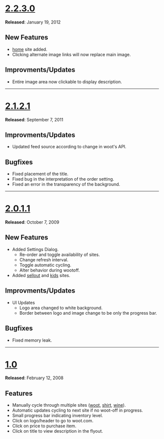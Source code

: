 # [2.2.3.0](http://code.google.com/p/windows-sidebar-multiwoot/downloads/detail?name=multiWoot_2.2.3.0.gadget) #
**Released**: January 19, 2012
## New Features ##
  * [home](http://home.woot.com) site added.
  * Clicking alternate image links will now replace main image.
## Improvments/Updates ##
  * Entire image area now clickable to display description.

---

# [2.1.2.1](http://code.google.com/p/windows-sidebar-multiwoot/downloads/detail?name=multiWoot_2.1.2.1.gadget) #
**Released**: September 7, 2011
## Improvments/Updates ##
  * Updated feed source according to change in woot's API.
## Bugfixes ##
  * Fixed placement of the title.
  * Fixed bug in the interpretation of the order setting.
  * Fixed an error in the transparency of the background.

---

# [2.0.1.1](http://code.google.com/p/windows-sidebar-multiwoot/downloads/detail?name=multiWoot_2.0.1.1.gadget) #
**Released**: October 7, 2009
## New Features ##
  * Added Settings Dialog.
    * Re-order and toggle availability of sites.
    * Change refresh interval.
    * Toggle automatic cycling.
    * Alter behavior during wootoff.
  * Added [sellout](http://sellout.woot.com) and [kids](http://kids.woot.com) sites.
## Improvments/Updates ##
  * UI Updates
    * Logo area changed to white background.
    * Border between logo and image change to be only the progress bar.
## Bugfixes ##
  * Fixed memory leak.

---

# [1.0](http://code.google.com/p/windows-sidebar-multiwoot/downloads/detail?name=multiWoot_1.0.gadget) #
**Released**: February 12, 2008
## Features ##
  * Manually cycle through multiple sites ([woot](http://www.woot.com), [shirt](http://shirt.woot.com), [wine](http://wine.woot.com)).
  * Automatic updates cycling to next site if no woot-off in progress.
  * Small progress bar indicating inventory level.
  * Click on logo/header to go to woot.com.
  * Click on price to purchase item.
  * Click on title to view description in the flyout.